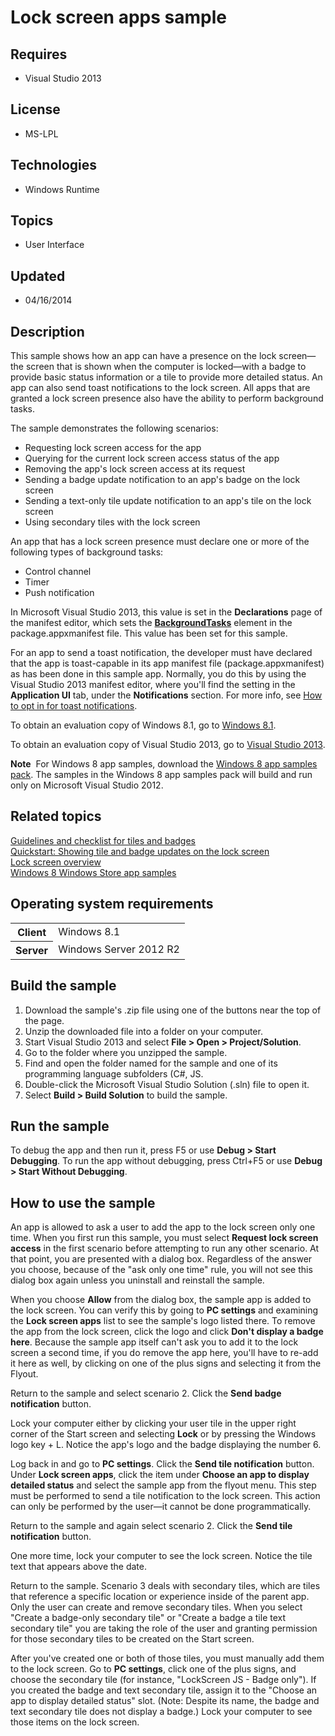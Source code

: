 # Lock screen apps sample
## Requires
- Visual Studio 2013
## License
- MS-LPL
## Technologies
- Windows Runtime
## Topics
- User Interface
## Updated
- 04/16/2014
## Description

<div id="mainSection">
<p>This sample shows how an app can have a presence on the lock screen—the screen that is shown when the computer is locked—with a badge to provide basic status information or a tile to provide more detailed status. An app can also send toast notifications
 to the lock screen. All apps that are granted a lock screen presence also have the ability to perform background tasks.
</p>
<p>The sample demonstrates the following scenarios: </p>
<ul>
<li>Requesting lock screen access for the app </li><li>Querying for the current lock screen access status of the app </li><li>Removing the app's lock screen access at its request </li><li>Sending a badge update notification to an app's badge on the lock screen </li><li>Sending a text-only tile update notification to an app's tile on the lock screen
</li><li>Using secondary tiles with the lock screen </li></ul>
<p></p>
<p>An app that has a lock screen presence must declare one or more of the following types of background tasks:
</p>
<ul>
<li>Control channel </li><li>Timer </li><li>Push notification </li></ul>
<p></p>
<p>In Microsoft Visual Studio&nbsp;2013, this value is set in the <b>Declarations</b> page of the manifest editor, which sets the
<a href="http://msdn.microsoft.com/library/windows/apps/br211421"><b>BackgroundTasks</b></a> element in the package.appxmanifest file. This value has been set for this sample.</p>
<p>For an app to send a toast notification, the developer must have declared that the app is toast-capable in its app manifest file (package.appxmanifest) as has been done in this sample app. Normally, you do this by using the Visual Studio&nbsp;2013 manifest editor,
 where you'll find the setting in the <b>Application UI</b> tab, under the <b>Notifications</b> section. For more info, see
<a href="http://msdn.microsoft.com/library/windows/apps/hh781238">How to opt in for toast notifications</a>.</p>
<p>To obtain an evaluation copy of Windows&nbsp;8.1, go to <a href="http://go.microsoft.com/fwlink/p/?linkid=301696">
Windows&nbsp;8.1</a>.</p>
<p>To obtain an evaluation copy of Visual Studio&nbsp;2013, go to <a href="http://go.microsoft.com/fwlink/p/?linkid=301697">
Visual Studio&nbsp;2013</a>.</p>
<p class="note"><b>Note</b>&nbsp;&nbsp;For Windows&nbsp;8 app samples, download the <a href="http://go.microsoft.com/fwlink/p/?LinkId=301698">
Windows&nbsp;8 app samples pack</a>. The samples in the Windows&nbsp;8 app samples pack will build and run only on Microsoft Visual Studio&nbsp;2012.</p>
<h2><a id="related_topics"></a>Related topics</h2>
<dl><dt><a href="http://msdn.microsoft.com/library/windows/apps/hh465403">Guidelines and checklist for tiles and badges</a>
</dt><dt><a href="http://msdn.microsoft.com/library/windows/apps/hh700416">Quickstart: Showing tile and badge updates on the lock screen</a>
</dt><dt><a href="http://msdn.microsoft.com/library/windows/apps/hh779720">Lock screen overview</a>
</dt><dt><a href="http://go.microsoft.com/fwlink/p/?LinkID=227694">Windows 8 Windows Store app samples</a>
</dt></dl>
<h2>Operating system requirements</h2>
<table>
<tbody>
<tr>
<th>Client</th>
<td><dt>Windows&nbsp;8.1 </dt></td>
</tr>
<tr>
<th>Server</th>
<td><dt>Windows Server&nbsp;2012&nbsp;R2 </dt></td>
</tr>
</tbody>
</table>
<h2>Build the sample</h2>
<ol>
<li>Download the sample's .zip file using one of the buttons near the top of the page.
</li><li>Unzip the downloaded file into a folder on your computer. </li><li>Start Visual Studio&nbsp;2013 and select <b>File &gt; Open &gt; Project/Solution</b>.
</li><li>Go to the folder where you unzipped the sample. </li><li>Find and open the folder named for the sample and one of its programming language subfolders (C#, JS.
</li><li>Double-click the Microsoft Visual Studio Solution (.sln) file to open it. </li><li>Select <b>Build &gt; Build Solution</b> to build the sample. </li></ol>
<h2>Run the sample</h2>
<p>To debug the app and then run it, press F5 or use <b>Debug &gt; Start Debugging</b>. To run the app without debugging, press Ctrl&#43;F5 or use
<b>Debug &gt; Start Without Debugging</b>.</p>
<h2><a id="How_to_use_the_sample"></a><a id="how_to_use_the_sample"></a><a id="HOW_TO_USE_THE_SAMPLE"></a>How to use the sample</h2>
<p>An app is allowed to ask a user to add the app to the lock screen only one time. When you first run this sample, you must select
<b>Request lock screen access</b> in the first scenario before attempting to run any other scenario. At that point, you are presented with a dialog box. Regardless of the answer you choose, because of the &quot;ask only one time&quot; rule, you will not see this dialog
 box again unless you uninstall and reinstall the sample.</p>
<p>When you choose <b>Allow</b> from the dialog box, the sample app is added to the lock screen. You can verify this by going to
<b>PC settings</b> and examining the <b>Lock screen apps</b> list to see the sample's logo listed there. To remove the app from the lock screen, click the logo and click
<b>Don't display a badge here</b>. Because the sample app itself can't ask you to add it to the lock screen a second time, if you do remove the app here, you'll have to re-add it here as well, by clicking on one of the plus signs and selecting it from the Flyout.</p>
<p>Return to the sample and select scenario 2. Click the <b>Send badge notification</b> button.</p>
<p>Lock your computer either by clicking your user tile in the upper right corner of the Start screen and selecting
<b>Lock</b> or by pressing the Windows logo key &#43; L. Notice the app's logo and the badge displaying the number 6.</p>
<p>Log back in and go to <b>PC settings</b>. Click the <b>Send tile notification</b> button. Under
<b>Lock screen apps</b>, click the item under <b>Choose an app to display detailed status</b> and select the sample app from the flyout menu. This step must be performed to send a tile notification to the lock screen. This action can only be performed by the
 user—it cannot be done programmatically.</p>
<p>Return to the sample and again select scenario 2. Click the <b>Send tile notification</b> button.</p>
<p>One more time, lock your computer to see the lock screen. Notice the tile text that appears above the date.</p>
<p>Return to the sample. Scenario 3 deals with secondary tiles, which are tiles that reference a specific location or experience inside of the parent app. Only the user can create and remove secondary tiles. When you select &quot;Create a badge-only secondary tile&quot;
 or &quot;Create a badge a tile text secondary tile&quot; you are taking the role of the user and granting permission for those secondary tiles to be created on the Start screen.</p>
<p>After you've created one or both of those tiles, you must manually add them to the lock screen. Go to
<b>PC settings</b>, click one of the plus signs, and choose the secondary tile (for instance, &quot;LockScreen JS - Badge only&quot;). If you created the badge and text secondary tile, assign it to the &quot;Choose an app to display detailed status&quot; slot. (Note: Despite its
 name, the badge and text secondary tile does not display a badge.) Lock your computer to see those items on the lock screen.</p>
</div>
